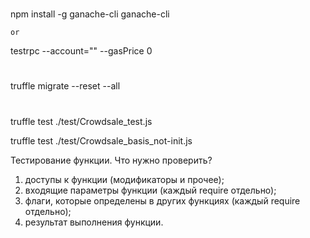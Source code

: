 #
npm install -g ganache-cli 
ganache-cli 

    or

testrpc --account="" --gasPrice 0

#
truffle migrate --reset --all

#
truffle test ./test/Crowdsale_test.js

truffle test ./test/Crowdsale_basis_not-init.js

Тестирование функции. Что нужно проверить?
1) доступы к функции (модификаторы и прочее);
2) входящие параметры функции (каждый require отдельно);
3) флаги, которые определены в других функциях (каждый require отдельно);
4) результат выполнения функции.